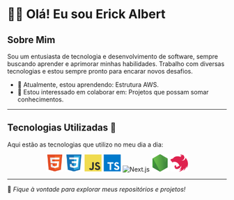 # 👨‍💻 Olá! Eu sou Erick Albert

## Sobre Mim
Sou um entusiasta de tecnologia e desenvolvimento de software, sempre buscando aprender e aprimorar minhas habilidades. Trabalho com diversas tecnologias e estou sempre pronto para encarar novos desafios.

- 🌱 Atualmente, estou aprendendo: Estrutura AWS.
- 🤝 Estou interessado em colaborar em: Projetos que possam somar conhecimentos.



---

## Tecnologias Utilizadas 🚀

Aqui estão as tecnologias que utilizo no meu dia a dia:

<p align="center">
  <img src="https://raw.githubusercontent.com/devicons/devicon/master/icons/html5/html5-original.svg" alt="HTML5" width="40" height="40"/>
  <img src="https://raw.githubusercontent.com/devicons/devicon/master/icons/css3/css3-original.svg" alt="CSS3" width="40" height="40"/>
  <img src="https://raw.githubusercontent.com/devicons/devicon/master/icons/javascript/javascript-original.svg" alt="JavaScript" width="40" height="40"/>
  <img src="https://raw.githubusercontent.com/devicons/devicon/master/icons/typescript/typescript-original.svg" alt="TypeScript" width="40" height="40"/>
  <img src="https://logowik.com/content/uploads/images/nextjs7685.logowik.com.webp" alt="Next.js" width="40" height="40" margin-left="10px"/>
  <img src="https://raw.githubusercontent.com/devicons/devicon/master/icons/nodejs/nodejs-original.svg" alt="Node.js" width="40" height="40"/>
  <img src="https://raw.githubusercontent.com/devicons/devicon/master/icons/nestjs/nestjs-original.svg" alt="NestJS" width="40" height="40"/>
</p>

---

🔎 _Fique à vontade para explorar meus repositórios e projetos!_
